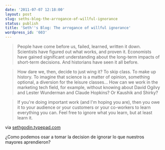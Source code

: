 ```yaml
---
date: '2011-07-07 12:18:00'
layout: post
slug: seths-blog-the-arrogance-of-willful-ignorance
status: publish
title: 'Seth''s Blog: The arrogance of willful ignorance'
wordpress_id: '603'
---
```



    




> 

> 
> 

> 
> People have come before us, failed, learned, written it down. Scientists have figured out what works, and proven it. Economists have gained significant understanding about the long-term impacts of short-term decisions. And historians have seen it all before.
> 
> 

> 
> How dare we, then, decide to just wing it? To skip class. To make up history. To imagine that science is a matter of opinion, something optional, a diversion for the leisure classes... How can we work in the marketing tech field, for example, without knowing about David Ogilvy and Lester Wunderman and Claude Hopkins? Or Kaushik and Shirky?
> 
> 

> 
> If you're doing important work (and I'm hoping you are), then you owe it to your audience or your customers or your co-workers to learn everything you can. Feel free to ignore what you learn, but at least learn it.
> 
> 

> 
> 





via [sethgodin.typepad.com](http://sethgodin.typepad.com/seths_blog/2011/07/the-arrogance-of-ignorance.html)




¿Como podemos osar a tomar la decision de ignorar lo que nuestros mayores aprendieron?





  
